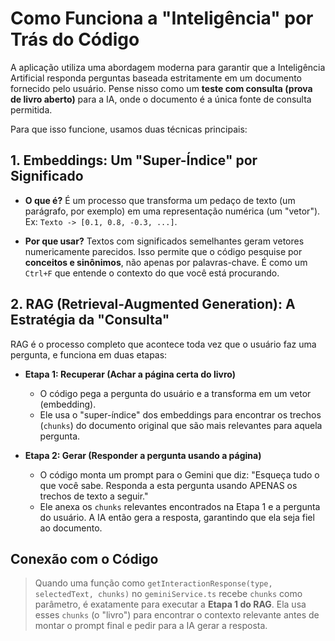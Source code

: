 # Como Funciona a "Inteligência" por Trás do Código

A aplicação utiliza uma abordagem moderna para garantir que a Inteligência Artificial responda perguntas baseada estritamente em um documento fornecido pelo usuário. Pense nisso como um **teste com consulta (prova de livro aberto)** para a IA, onde o documento é a única fonte de consulta permitida.

Para que isso funcione, usamos duas técnicas principais:

## 1. Embeddings: Um "Super-Índice" por Significado

* **O que é?** É um processo que transforma um pedaço de texto (um parágrafo, por exemplo) em uma representação numérica (um "vetor"). Ex: `Texto -> [0.1, 0.8, -0.3, ...]`.

* **Por que usar?** Textos com significados semelhantes geram vetores numericamente parecidos. Isso permite que o código pesquise por **conceitos e sinônimos**, não apenas por palavras-chave. É como um `Ctrl+F` que entende o contexto do que você está procurando.

## 2. RAG (Retrieval-Augmented Generation): A Estratégia da "Consulta"

RAG é o processo completo que acontece toda vez que o usuário faz uma pergunta, e funciona em duas etapas:

* **Etapa 1: Recuperar (Achar a página certa do livro)**
    * O código pega a pergunta do usuário e a transforma em um vetor (embedding).
    * Ele usa o "super-índice" dos embeddings para encontrar os trechos (`chunks`) do documento original que são mais relevantes para aquela pergunta.

* **Etapa 2: Gerar (Responder a pergunta usando a página)**
    * O código monta um prompt para o Gemini que diz: "Esqueça tudo o que você sabe. Responda a esta pergunta usando APENAS os trechos de texto a seguir."
    * Ele anexa os `chunks` relevantes encontrados na Etapa 1 e a pergunta do usuário. A IA então gera a resposta, garantindo que ela seja fiel ao documento.

## Conexão com o Código

> Quando uma função como `getInteractionResponse(type, selectedText, chunks)` no `geminiService.ts` recebe `chunks` como parâmetro, é exatamente para executar a **Etapa 1 do RAG**. Ela usa esses `chunks` (o "livro") para encontrar o contexto relevante antes de montar o prompt final e pedir para a IA gerar a resposta.
